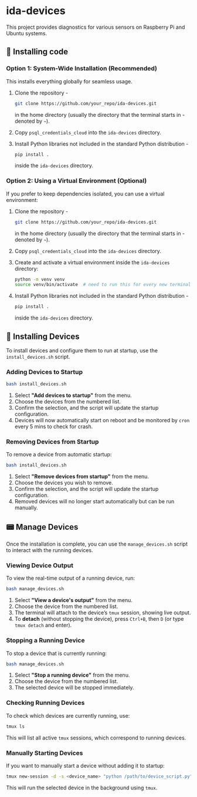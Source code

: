 # ida-devices

This project provides diagnostics for various sensors on Raspberry Pi and Ubuntu systems.

## 🚀 Installing code

### **Option 1: System-Wide Installation (Recommended)**

This installs everything globally for seamless usage.

1. Clone the repository -

   ```sh
   git clone https://github.com/your_repo/ida-devices.git
   ```

   in the home directory (usually the directory that the terminal starts in - denoted by `~`).

2. Copy `psql_credentials_cloud` into the `ida-devices` directory.

3. Install Python libraries not included in the standard Python distribution -
   ```sh
   pip install .
   ```
   inside the `ida-devices` directory.

### **Option 2: Using a Virtual Environment (Optional)**

If you prefer to keep dependencies isolated, you can use a virtual environment:

1. Clone the repository -

   ```sh
   git clone https://github.com/your_repo/ida-devices.git
   ```

   in the home directory (usually the directory that the terminal starts in - denoted by `~`).

2. Copy `psql_credentials_cloud` into the `ida-devices` directory.

3. Create and activate a virtual environment inside the `ida-devices` directory:

   ```sh
   python -m venv venv
   source venv/bin/activate  # need to run this for every new terminal
   ```

4. Install Python libraries not included in the standard Python distribution -
   ```sh
   pip install .
   ```
   inside the `ida-devices` directory.

## 🔧 Installing Devices

To install devices and configure them to run at startup, use the `install_devices.sh` script.

### **Adding Devices to Startup**

```sh
bash install_devices.sh
```

1. Select **"Add devices to startup"** from the menu.
2. Choose the devices from the numbered list.
3. Confirm the selection, and the script will update the startup configuration.
4. Devices will now automatically start on reboot and be monitored by `cron` every 5 mins to check for crash.

### **Removing Devices from Startup**

To remove a device from automatic startup:

```sh
bash install_devices.sh
```

1. Select **"Remove devices from startup"** from the menu.
2. Choose the devices you wish to remove.
3. Confirm the selection, and the script will update the startup configuration.
4. Removed devices will no longer start automatically but can be run manually.

## 📟 Manage Devices

Once the installation is complete, you can use the `manage_devices.sh` script to interact with the running devices.

### **Viewing Device Output**

To view the real-time output of a running device, run:

```sh
bash manage_devices.sh
```

1. Select **"View a device's output"** from the menu.
2. Choose the device from the numbered list.
3. The terminal will attach to the device’s `tmux` session, showing live output.
4. To **detach** (without stopping the device), press `Ctrl+B`, then `D` (or type `tmux detach` and enter).

### **Stopping a Running Device**

To stop a device that is currently running:

```sh
bash manage_devices.sh
```

1. Select **"Stop a running device"** from the menu.
2. Choose the device from the numbered list.
3. The selected device will be stopped immediately.

### **Checking Running Devices**

To check which devices are currently running, use:

```sh
tmux ls
```

This will list all active `tmux` sessions, which correspond to running devices.

### **Manually Starting Devices**

If you want to manually start a device without adding it to startup:

```sh
tmux new-session -d -s <device_name> "python /path/to/device_script.py"
```

This will run the selected device in the background using `tmux`.
